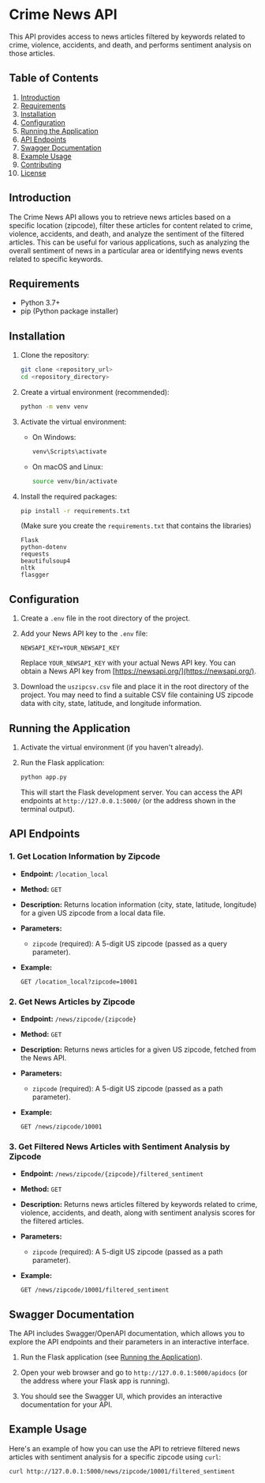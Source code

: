 # Crime News API

This API provides access to news articles filtered by keywords related to crime, violence, accidents, and death, and performs sentiment analysis on those articles.

## Table of Contents

1.  [Introduction](#introduction)
2.  [Requirements](#requirements)
3.  [Installation](#installation)
4.  [Configuration](#configuration)
5.  [Running the Application](#running-the-application)
6.  [API Endpoints](#api-endpoints)
7.  [Swagger Documentation](#swagger-documentation)
8.  [Example Usage](#example-usage)
9.  [Contributing](#contributing)
10. [License](#license)

## Introduction

The Crime News API allows you to retrieve news articles based on a specific location (zipcode), filter these articles for content related to crime, violence, accidents, and death, and analyze the sentiment of the filtered articles. This can be useful for various applications, such as analyzing the overall sentiment of news in a particular area or identifying news events related to specific keywords.

## Requirements

*   Python 3.7+
*   pip (Python package installer)

## Installation

1.  Clone the repository:

    ```bash
    git clone <repository_url>
    cd <repository_directory>
    ```

2.  Create a virtual environment (recommended):

    ```bash
    python -m venv venv
    ```

3.  Activate the virtual environment:

    *   On Windows:

        ```bash
        venv\Scripts\activate
        ```

    *   On macOS and Linux:

        ```bash
        source venv/bin/activate
        ```

4.  Install the required packages:

    ```bash
    pip install -r requirements.txt
    ```

    (Make sure you create the `requirements.txt` that contains the libraries)
    ```
    Flask
    python-dotenv
    requests
    beautifulsoup4
    nltk
    flasgger
    ```

## Configuration

1.  Create a `.env` file in the root directory of the project.

2.  Add your News API key to the `.env` file:

    ```
    NEWSAPI_KEY=YOUR_NEWSAPI_KEY
    ```

    Replace `YOUR_NEWSAPI_KEY` with your actual News API key. You can obtain a News API key from [https://newsapi.org/](https://newsapi.org/).

3.  Download the `uszipcsv.csv` file and place it in the root directory of the project. You may need to find a suitable CSV file containing US zipcode data with city, state, latitude, and longitude information.

## Running the Application

1.  Activate the virtual environment (if you haven't already).

2.  Run the Flask application:

    ```bash
    python app.py
    ```

    This will start the Flask development server. You can access the API endpoints at `http://127.0.0.1:5000/` (or the address shown in the terminal output).

## API Endpoints

### 1. Get Location Information by Zipcode

*   **Endpoint:** `/location_local`
*   **Method:** `GET`
*   **Description:** Returns location information (city, state, latitude, longitude) for a given US zipcode from a local data file.
*   **Parameters:**
    *   `zipcode` (required): A 5-digit US zipcode (passed as a query parameter).
*   **Example:**

    ```
    GET /location_local?zipcode=10001
    ```

### 2. Get News Articles by Zipcode

*   **Endpoint:** `/news/zipcode/{zipcode}`
*   **Method:** `GET`
*   **Description:** Returns news articles for a given US zipcode, fetched from the News API.
*   **Parameters:**
    *   `zipcode` (required): A 5-digit US zipcode (passed as a path parameter).
*   **Example:**

    ```
    GET /news/zipcode/10001
    ```

### 3. Get Filtered News Articles with Sentiment Analysis by Zipcode

*   **Endpoint:** `/news/zipcode/{zipcode}/filtered_sentiment`
*   **Method:** `GET`
*   **Description:** Returns news articles filtered by keywords related to crime, violence, accidents, and death, along with sentiment analysis scores for the filtered articles.
*   **Parameters:**
    *   `zipcode` (required): A 5-digit US zipcode (passed as a path parameter).
*   **Example:**

    ```
    GET /news/zipcode/10001/filtered_sentiment
    ```

## Swagger Documentation

The API includes Swagger/OpenAPI documentation, which allows you to explore the API endpoints and their parameters in an interactive interface.

1.  Run the Flask application (see [Running the Application](#running-the-application)).

2.  Open your web browser and go to `http://127.0.0.1:5000/apidocs` (or the address where your Flask app is running).

3.  You should see the Swagger UI, which provides an interactive documentation for your API.

## Example Usage

Here's an example of how you can use the API to retrieve filtered news articles with sentiment analysis for a specific zipcode using `curl`:

```bash
curl http://127.0.0.1:5000/news/zipcode/10001/filtered_sentiment